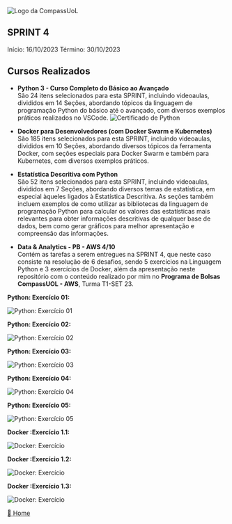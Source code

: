 ![Logo da CompassUoL](/img/Logo_CompassUOL.png)
## SPRINT 4
Início: 16/10/2023 Término: 30/10/2023

## Cursos Realizados

* **Python 3 - Curso Completo do Básico ao Avançado** </br>
São 24 itens selecionados para esta SPRINT, incluindo videoaulas, divididos em 14 Seções, abordando tópicos da linguagem de programação Python do básico até o avançado, com diversos exemplos práticos realizados no VSCode.
![Certificado de Python](/img/UC-f465ac9f-a747-4a5b-874c-75e8b88f3204.jpg)

* **Docker para Desenvolvedores (com Docker Swarm e Kubernetes)**</br>
São 185 itens selecionados para esta SPRINT, incluindo videoaulas, divididos em 10 Seções, abordando diversos tópicos da ferramenta Docker, com seções especiais para Docker Swarm e também para Kubernetes, com diversos exemplos práticos.

* **Estatística Descritiva com Python**</br>
São 52 itens selecionados para esta SPRINT, incluindo videoaulas, divididos em 7 Seções, abordando diversos temas de estatística, em especial àqueles ligados à Estatística Descritiva. As seções também incluem exemplos de como utilizar as bibliotecas da linguagem de programação Python para calcular os valores das estatísticas mais relevantes para obter informações descritivas de qualquer base de dados, bem como gerar gráficos para melhor apresentação e compreensão das informações.

* **Data & Analytics - PB - AWS 4/10**</br>
Contém as tarefas a serem entregues na SPRINT 4, que neste caso consiste na resolução de 6 desafios, sendo 5 exercícios na Linguagem Python e 3 exercícios de Docker, além da apresentação neste repositório com o conteúdo realizado por mim no **Programa de Bolsas CompassUOL - AWS**, Turma T1-SET 23.

**Python: Exercício 01:**

![Python: Exercício 01](/SPRINT%204/img/Ex01.png)

**Python: Exercício 02:**

![Python: Exercício 02](/SPRINT%204/img/Ex02.png)

**Python: Exercício 03:**

![Python: Exercício 03](/SPRINT%204/img/Ex03.png)

**Python: Exercício 04:**

![Python: Exercício 04](/SPRINT%204/img/Ex04.png)

**Python: Exercício 05:**

![Python: Exercício 05](/SPRINT%204/img/Ex05.png)

**Docker :Exercício 1.1:**

![Docker: Exercício](/SPRINT%204/img/Ex1.1%20Docker.png)

**Docker :Exercício 1.2:**

![Docker: Exercício](/SPRINT%204/img/Ex1.2%20Docker.png)

**Docker :Exercício 1.3:**

![Docker: Exercício](/SPRINT%204/img/Ex1.3%20Docker.png)



[:file_folder: Home](/)